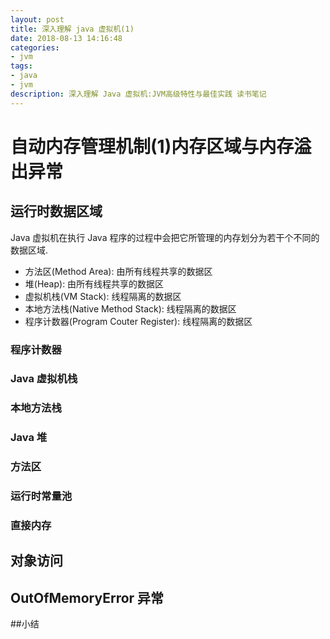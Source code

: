 ```yaml
---
layout: post
title: 深入理解 java 虚拟机(1)
date: 2018-08-13 14:16:48
categories: 
- jvm
tags:
- java
- jvm
description: 深入理解 Java 虚拟机:JVM高级特性与最佳实践 读书笔记
---
```


# 自动内存管理机制(1)内存区域与内存溢出异常

## 运行时数据区域

Java 虚拟机在执行 Java 程序的过程中会把它所管理的内存划分为若干个不同的数据区域.
* 方法区(Method Area): 由所有线程共享的数据区
* 堆(Heap): 由所有线程共享的数据区
* 虚拟机栈(VM Stack): 线程隔离的数据区
* 本地方法栈(Native Method Stack): 线程隔离的数据区
* 程序计数器(Program Couter Register): 线程隔离的数据区

### 程序计数器
### Java 虚拟机栈
### 本地方法栈
### Java 堆
### 方法区
### 运行时常量池
### 直接内存

## 对象访问
## OutOfMemoryError 异常
##小结
